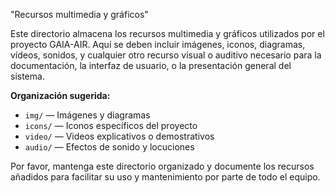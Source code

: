 "Recursos multimedia y gráficos"  

Este directorio almacena los recursos multimedia y gráficos utilizados por el proyecto GAIA-AIR. Aquí se deben incluir imágenes, iconos, diagramas, vídeos, sonidos, y cualquier otro recurso visual o auditivo necesario para la documentación, la interfaz de usuario, o la presentación general del sistema.

**Organización sugerida:**
- `img/` — Imágenes y diagramas
- `icons/` — Iconos específicos del proyecto
- `video/` — Videos explicativos o demostrativos
- `audio/` — Efectos de sonido y locuciones

Por favor, mantenga este directorio organizado y documente los recursos añadidos para facilitar su uso y mantenimiento por parte de todo el equipo.
